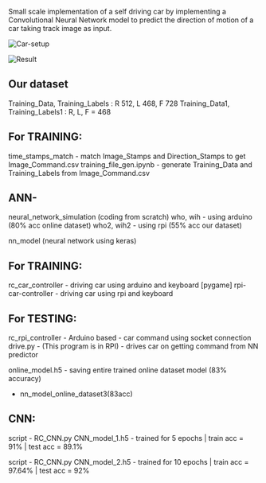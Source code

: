 
Small scale implementation of a self driving car by implementing a Convolutional Neural Network model to predict the direction of motion of a car taking track image as input. 

![Car-setup](https://user-images.githubusercontent.com/28508641/132827867-7a36bdab-b07b-48af-a468-92ba462fd07b.JPG)

![Result](https://user-images.githubusercontent.com/28508641/132827890-6f88fee1-d9c9-4f3a-8438-b4213db60896.JPG)


## Our dataset
Training_Data, Training_Labels : R 512, L 468, F 728
Training_Data1, Training_Labels1 : R, L, F = 468

## For TRAINING:
time_stamps_match - match Image_Stamps and Direction_Stamps to get Image_Command.csv
training_file_gen.ipynb - generate Training_Data and Training_Labels from Image_Command.csv


## ANN-
neural_network_simulation (coding from scratch)
who, wih - using arduino (80% acc online dataset)
who2, wih2 - using rpi (55% acc our dataset)

nn_model (neural network using keras)


## For TRAINING:
rc_car_controller - driving car using arduino and keyboard [pygame]
rpi-car-controller - driving car using rpi and keyboard 

## For TESTING:
rc_rpi_controller - Arduino based - car command using socket connection
drive.py - (This program is in RPI) - drives car on getting command from NN predictor


online_model.h5 - saving entire trained online dataset model (83% accuracy) 
 - nn_model_online_dataset3(83acc)


## CNN:
script - RC_CNN.py
CNN_model_1.h5 - trained for 5 epochs | train acc = 91% | test acc = 89.1%

script - RC_CNN.py
CNN_model_2.h5 - trained for 10 epochs | train acc = 97.64% | test acc = 92%


